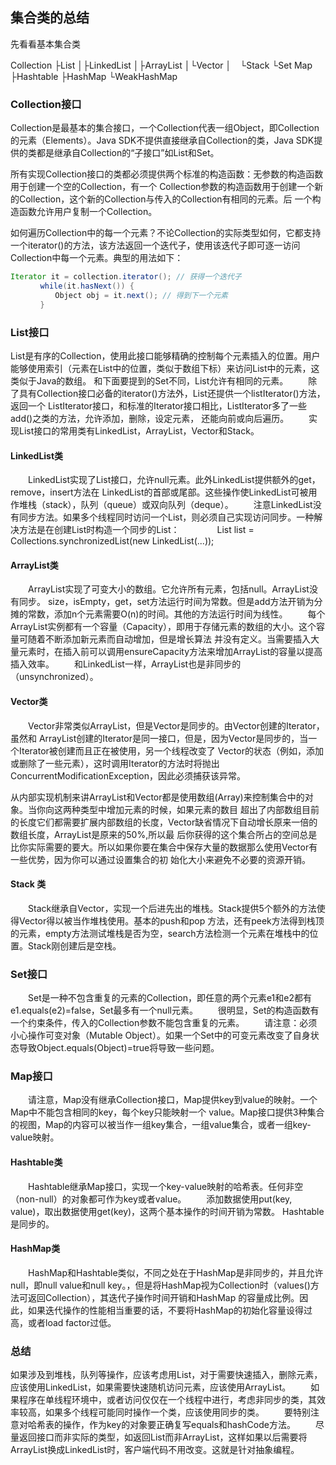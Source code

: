 ## 集合类的总结
先看看基本集合类

Collection
├List
│├LinkedList
│├ArrayList
│└Vector
│　└Stack
└Set
Map
├Hashtable
├HashMap
└WeakHashMap

### Collection接口
Collection是最基本的集合接口，一个Collection代表一组Object，即Collection的元素（Elements）。Java SDK不提供直接继承自Collection的类，Java SDK提供的类都是继承自Collection的“子接口”如List和Set。

所有实现Collection接口的类都必须提供两个标准的构造函数：无参数的构造函数用于创建一个空的Collection，有一个 Collection参数的构造函数用于创建一个新的Collection，这个新的Collection与传入的Collection有相同的元素。后 一个构造函数允许用户复制一个Collection。

如何遍历Collection中的每一个元素？不论Collection的实际类型如何，它都支持一个iterator()的方法，该方法返回一个迭代子，使用该迭代子即可逐一访问Collection中每一个元素。典型的用法如下：

``` java
Iterator it = collection.iterator(); // 获得一个迭代子
　　　　while(it.hasNext()) {
　　　　　　Object obj = it.next(); // 得到下一个元素
　　　　}
```

### List接口
List是有序的Collection，使用此接口能够精确的控制每个元素插入的位置。用户能够使用索引（元素在List中的位置，类似于数组下标）来访问List中的元素，这类似于Java的数组。
和下面要提到的Set不同，List允许有相同的元素。
　　除了具有Collection接口必备的iterator()方法外，List还提供一个listIterator()方法，返回一个 ListIterator接口，和标准的Iterator接口相比，ListIterator多了一些add()之类的方法，允许添加，删除，设定元素， 还能向前或向后遍历。
　　实现List接口的常用类有LinkedList，ArrayList，Vector和Stack。

#### LinkedList类
　　LinkedList实现了List接口，允许null元素。此外LinkedList提供额外的get，remove，insert方法在 LinkedList的首部或尾部。这些操作使LinkedList可被用作堆栈（stack），队列（queue）或双向队列（deque）。
　　注意LinkedList没有同步方法。如果多个线程同时访问一个List，则必须自己实现访问同步。一种解决方法是在创建List时构造一个同步的List：
　　　　List list = Collections.synchronizedList(new LinkedList(...));

#### ArrayList类
　　ArrayList实现了可变大小的数组。它允许所有元素，包括null。ArrayList没有同步。
size，isEmpty，get，set方法运行时间为常数。但是add方法开销为分摊的常数，添加n个元素需要O(n)的时间。其他的方法运行时间为线性。
　　每个ArrayList实例都有一个容量（Capacity），即用于存储元素的数组的大小。这个容量可随着不断添加新元素而自动增加，但是增长算法 并没有定义。当需要插入大量元素时，在插入前可以调用ensureCapacity方法来增加ArrayList的容量以提高插入效率。
　　和LinkedList一样，ArrayList也是非同步的（unsynchronized）。

#### Vector类
　　Vector非常类似ArrayList，但是Vector是同步的。由Vector创建的Iterator，虽然和 ArrayList创建的Iterator是同一接口，但是，因为Vector是同步的，当一个Iterator被创建而且正在被使用，另一个线程改变了 Vector的状态（例如，添加或删除了一些元素），这时调用Iterator的方法时将抛出 ConcurrentModificationException，因此必须捕获该异常。


从内部实现机制来讲ArrayList和Vector都是使用数组(Array)来控制集合中的对象。当你向这两种类型中增加元素的时候，如果元素的数目 超出了内部数组目前的长度它们都需要扩展内部数组的长度，Vector缺省情况下自动增长原来一倍的数组长度，ArrayList是原来的50%,所以最 后你获得的这个集合所占的空间总是比你实际需要的要大。所以如果你要在集合中保存大量的数据那么使用Vector有一些优势，因为你可以通过设置集合的初 始化大小来避免不必要的资源开销。


#### Stack 类
　　Stack继承自Vector，实现一个后进先出的堆栈。Stack提供5个额外的方法使得Vector得以被当作堆栈使用。基本的push和pop 方法，还有peek方法得到栈顶的元素，empty方法测试堆栈是否为空，search方法检测一个元素在堆栈中的位置。Stack刚创建后是空栈。


### Set接口
　　Set是一种不包含重复的元素的Collection，即任意的两个元素e1和e2都有e1.equals(e2)=false，Set最多有一个null元素。
　　很明显，Set的构造函数有一个约束条件，传入的Collection参数不能包含重复的元素。
　　请注意：必须小心操作可变对象（Mutable Object）。如果一个Set中的可变元素改变了自身状态导致Object.equals(Object)=true将导致一些问题。

### Map接口
　　请注意，Map没有继承Collection接口，Map提供key到value的映射。一个Map中不能包含相同的key，每个key只能映射一个 value。Map接口提供3种集合的视图，Map的内容可以被当作一组key集合，一组value集合，或者一组key-value映射。

#### Hashtable类
　　Hashtable继承Map接口，实现一个key-value映射的哈希表。任何非空（non-null）的对象都可作为key或者value。
　　添加数据使用put(key, value)，取出数据使用get(key)，这两个基本操作的时间开销为常数。
Hashtable是同步的。

#### HashMap类
　　HashMap和Hashtable类似，不同之处在于HashMap是非同步的，并且允许null，即null value和null key。，但是将HashMap视为Collection时（values()方法可返回Collection），其迭代子操作时间开销和HashMap 的容量成比例。因此，如果迭代操作的性能相当重要的话，不要将HashMap的初始化容量设得过高，或者load factor过低。


### 总结
如果涉及到堆栈，队列等操作，应该考虑用List，对于需要快速插入，删除元素，应该使用LinkedList，如果需要快速随机访问元素，应该使用ArrayList。
　　如果程序在单线程环境中，或者访问仅仅在一个线程中进行，考虑非同步的类，其效率较高，如果多个线程可能同时操作一个类，应该使用同步的类。
　　要特别注意对哈希表的操作，作为key的对象要正确复写equals和hashCode方法。
　　尽量返回接口而非实际的类型，如返回List而非ArrayList，这样如果以后需要将ArrayList换成LinkedList时，客户端代码不用改变。这就是针对抽象编程。
